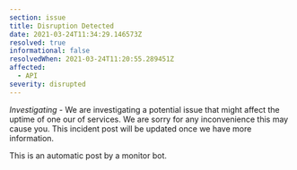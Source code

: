 ```yaml
---
section: issue
title: Disruption Detected
date: 2021-03-24T11:34:29.146573Z
resolved: true
informational: false
resolvedWhen: 2021-03-24T11:20:55.289451Z
affected:
  - API
severity: disrupted
---
```

*Investigating* - We are investigating a potential issue that might affect the uptime of one our of services. We are sorry for any inconvenience this may cause you. This incident post will be updated once we have more information.

This is an automatic post by a monitor bot.
        